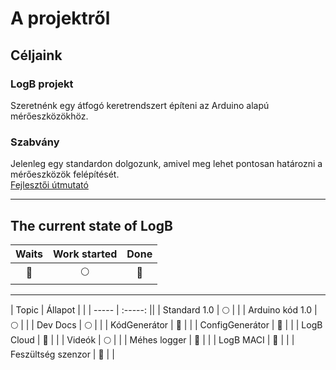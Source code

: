 # A projektről

## Céljaink

### LogB projekt

Szeretnénk egy átfogó keretrendszert építeni az Arduino alapú mérőeszközökhöz.

### Szabvány

Jelenleg egy standardon dolgozunk, amivel meg lehet pontosan határozni a mérőeszközök felépítését.\
[Fejlesztői útmutató](/guide.md)

---

## The current state of LogB

|    Waits     | Work started |       Done       |
| :----------: | :----------: | :--------------: |
| :red_circle: | :full_moon:  | :deciduous_tree: |

---

| Topic | Állapot |  |
| ----- | :-----: ||
| Standard 1.0                                |   :full_moon:    | |
| Arduino kód 1.0                             |   :full_moon:    | |
| Dev Docs                                    |   :full_moon:    | |
| KódGenerátor                                |   :red_circle:   | |
| ConfigGenerátor                             |   :red_circle:   | |
| LogB Cloud <Badge text="Beta" type="warn"/> | :deciduous_tree: | |
| Videók                                      |   :full_moon:    | |
| Méhes logger                                |   :red_circle:   | |
| LogB MACI                                   |   :red_circle:   | |
| Feszültség szenzor                          |   :red_circle:   | |
